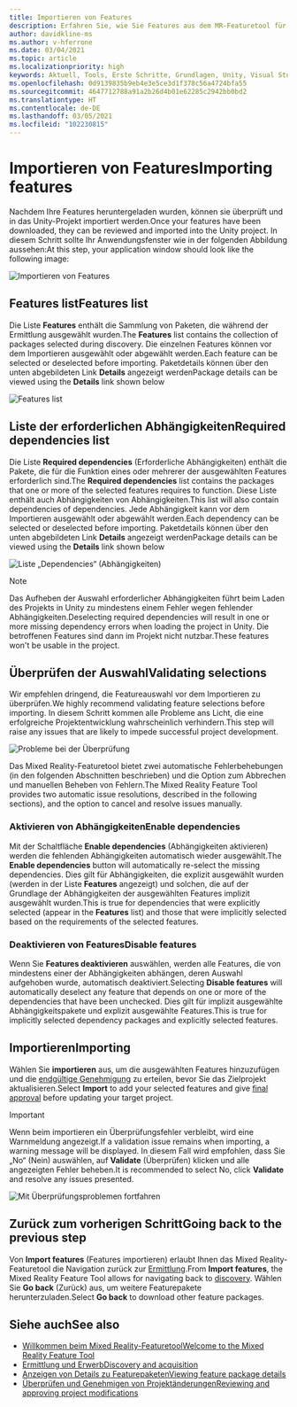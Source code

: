 ```yaml
---
title: Importieren von Features
description: Erfahren Sie, wie Sie Features aus dem MR-Featuretool für die HoloLens- und VR-Entwicklung importieren.
author: davidkline-ms
ms.author: v-hferrone
ms.date: 03/04/2021
ms.topic: article
ms.localizationpriority: high
keywords: Aktuell, Tools, Erste Schritte, Grundlagen, Unity, Visual Studio, Toolkit, Mixed Reality-Headset, Windows Mixed Reality-Headset, Virtual Reality-Headset, Installation, Windows, HoloLens, Emulator, Unreal, OpenXR
ms.openlocfilehash: 0d9139835b9eb4e3e5ce3d1f378c56a4724bfa55
ms.sourcegitcommit: 4647712788a91a2b26d4b01e62285c2942bb0bd2
ms.translationtype: HT
ms.contentlocale: de-DE
ms.lasthandoff: 03/05/2021
ms.locfileid: "102230815"
---
```

# <a name="importing-features"></a><span data-ttu-id="3312b-104">Importieren von Features</span><span class="sxs-lookup"><span data-stu-id="3312b-104">Importing features</span></span>

<span data-ttu-id="3312b-105">Nachdem Ihre Features heruntergeladen wurden, können sie überprüft und in das Unity-Projekt importiert werden.</span><span class="sxs-lookup"><span data-stu-id="3312b-105">Once your features have been downloaded, they can be reviewed and imported into the Unity project.</span></span> <span data-ttu-id="3312b-106">In diesem Schritt sollte Ihr Anwendungsfenster wie in der folgenden Abbildung aussehen:</span><span class="sxs-lookup"><span data-stu-id="3312b-106">At this step, your application window should look like the following image:</span></span>

![Importieren von Features](images/FeatureToolImport.png)

## <a name="features-list"></a><span data-ttu-id="3312b-108">Features list</span><span class="sxs-lookup"><span data-stu-id="3312b-108">Features list</span></span>

<span data-ttu-id="3312b-109">Die Liste **Features** enthält die Sammlung von Paketen, die während der Ermittlung ausgewählt wurden.</span><span class="sxs-lookup"><span data-stu-id="3312b-109">The **Features** list contains the collection of packages selected during discovery.</span></span> <span data-ttu-id="3312b-110">Die einzelnen Features können vor dem Importieren ausgewählt oder abgewählt werden.</span><span class="sxs-lookup"><span data-stu-id="3312b-110">Each feature can be selected or deselected before importing.</span></span> <span data-ttu-id="3312b-111">Paketdetails können über den unten abgebildeten Link **Details** angezeigt werden</span><span class="sxs-lookup"><span data-stu-id="3312b-111">Package details can be viewed using the **Details** link shown below</span></span>

![Features list](images/FeaturesList.png)

## <a name="required-dependencies-list"></a><span data-ttu-id="3312b-113">Liste der erforderlichen Abhängigkeiten</span><span class="sxs-lookup"><span data-stu-id="3312b-113">Required dependencies list</span></span>

<span data-ttu-id="3312b-114">Die Liste **Required dependencies** (Erforderliche Abhängigkeiten) enthält die Pakete, die für die Funktion eines oder mehrerer der ausgewählten Features erforderlich sind.</span><span class="sxs-lookup"><span data-stu-id="3312b-114">The **Required dependencies** list contains the packages that one or more of the selected features requires to function.</span></span> <span data-ttu-id="3312b-115">Diese Liste enthält auch Abhängigkeiten von Abhängigkeiten.</span><span class="sxs-lookup"><span data-stu-id="3312b-115">This list will also contain dependencies of dependencies.</span></span> <span data-ttu-id="3312b-116">Jede Abhängigkeit kann vor dem Importieren ausgewählt oder abgewählt werden.</span><span class="sxs-lookup"><span data-stu-id="3312b-116">Each dependency can be selected or deselected before importing.</span></span> <span data-ttu-id="3312b-117">Paketdetails können über den unten abgebildeten Link **Details** angezeigt werden</span><span class="sxs-lookup"><span data-stu-id="3312b-117">Package details can be viewed using the **Details** link shown below</span></span>

![Liste „Dependencies“ (Abhängigkeiten)](images/RequiredDependencyList.png)

> [!NOTE]
> <span data-ttu-id="3312b-119">Das Aufheben der Auswahl erforderlicher Abhängigkeiten führt beim Laden des Projekts in Unity zu mindestens einem Fehler wegen fehlender Abhängigkeiten.</span><span class="sxs-lookup"><span data-stu-id="3312b-119">Deselecting required dependencies will result in one or more missing dependency errors when loading the project in Unity.</span></span> <span data-ttu-id="3312b-120">Die betroffenen Features sind dann im Projekt nicht nutzbar.</span><span class="sxs-lookup"><span data-stu-id="3312b-120">These features won't be usable in the project.</span></span>

## <a name="validating-selections"></a><span data-ttu-id="3312b-121">Überprüfen der Auswahl</span><span class="sxs-lookup"><span data-stu-id="3312b-121">Validating selections</span></span>

<span data-ttu-id="3312b-122">Wir empfehlen dringend, die Featureauswahl vor dem Importieren zu überprüfen.</span><span class="sxs-lookup"><span data-stu-id="3312b-122">We highly recommend validating feature selections before importing.</span></span> <span data-ttu-id="3312b-123">In diesem Schritt kommen alle Probleme ans Licht, die eine erfolgreiche Projektentwicklung wahrscheinlich verhindern.</span><span class="sxs-lookup"><span data-stu-id="3312b-123">This step will raise any issues that are likely to impede successful project development.</span></span>

![Probleme bei der Überprüfung](images/ValidationIssues.png)

<span data-ttu-id="3312b-125">Das Mixed Reality-Featuretool bietet zwei automatische Fehlerbehebungen (in den folgenden Abschnitten beschrieben) und die Option zum Abbrechen und manuellen Beheben von Fehlern.</span><span class="sxs-lookup"><span data-stu-id="3312b-125">The Mixed Reality Feature Tool provides two automatic issue resolutions, described in the following sections), and the option to cancel and resolve issues manually.</span></span>

### <a name="enable-dependencies"></a><span data-ttu-id="3312b-126">Aktivieren von Abhängigkeiten</span><span class="sxs-lookup"><span data-stu-id="3312b-126">Enable dependencies</span></span>

<span data-ttu-id="3312b-127">Mit der Schaltfläche **Enable dependencies** (Abhängigkeiten aktivieren) werden die fehlenden Abhängigkeiten automatisch wieder ausgewählt.</span><span class="sxs-lookup"><span data-stu-id="3312b-127">The **Enable dependencies** button will automatically re-select the missing dependencies.</span></span> <span data-ttu-id="3312b-128">Dies gilt für Abhängigkeiten, die explizit ausgewählt wurden (werden in der Liste **Features** angezeigt) und solchen, die auf der Grundlage der Abhängigkeiten der ausgewählten Features implizit ausgewählt wurden.</span><span class="sxs-lookup"><span data-stu-id="3312b-128">This is true for dependencies that were explicitly selected (appear in the **Features** list) and those that were implicitly selected based on the requirements of the selected features.</span></span>

### <a name="disable-features"></a><span data-ttu-id="3312b-129">Deaktivieren von Features</span><span class="sxs-lookup"><span data-stu-id="3312b-129">Disable features</span></span>

<span data-ttu-id="3312b-130">Wenn Sie **Features deaktivieren** auswählen, werden alle Features, die von mindestens einer der Abhängigkeiten abhängen, deren Auswahl aufgehoben wurde, automatisch deaktiviert.</span><span class="sxs-lookup"><span data-stu-id="3312b-130">Selecting **Disable features** will automatically deselect any feature that depends on one or more of the dependencies that have been unchecked.</span></span> <span data-ttu-id="3312b-131">Dies gilt für implizit ausgewählte Abhängigkeitspakete und explizit ausgewählte Features.</span><span class="sxs-lookup"><span data-stu-id="3312b-131">This is true for implicitly selected dependency packages and explicitly selected features.</span></span>

## <a name="importing"></a><span data-ttu-id="3312b-132">Importieren</span><span class="sxs-lookup"><span data-stu-id="3312b-132">Importing</span></span>

<span data-ttu-id="3312b-133">Wählen Sie **importieren** aus, um die ausgewählten Features hinzuzufügen und die [endgültige Genehmigung](reviewing-changes.md) zu erteilen, bevor Sie das Zielprojekt aktualisieren.</span><span class="sxs-lookup"><span data-stu-id="3312b-133">Select **Import** to add your selected features and give [final approval](reviewing-changes.md) before updating your target project.</span></span>

> [!IMPORTANT]
> <span data-ttu-id="3312b-134">Wenn beim importieren ein Überprüfungsfehler verbleibt, wird eine Warnmeldung angezeigt.</span><span class="sxs-lookup"><span data-stu-id="3312b-134">If a validation issue remains when importing, a warning message will be displayed.</span></span> <span data-ttu-id="3312b-135">In diesem Fall wird empfohlen, dass Sie „No“ (Nein) auswählen, auf **Validate** (Überprüfen) klicken und alle angezeigten Fehler beheben.</span><span class="sxs-lookup"><span data-stu-id="3312b-135">It is recommended to select No, click **Validate** and resolve any issues presented.</span></span>
>
> ![Mit Überprüfungsproblemen fortfahren](images/ValidationContinueAnyway.png)

## <a name="going-back-to-the-previous-step"></a><span data-ttu-id="3312b-137">Zurück zum vorherigen Schritt</span><span class="sxs-lookup"><span data-stu-id="3312b-137">Going back to the previous step</span></span>

<span data-ttu-id="3312b-138">Von **Import features** (Features importieren) erlaubt Ihnen das Mixed Reality-Featuretool die Navigation zurück zur [Ermittlung](discovering-features.md).</span><span class="sxs-lookup"><span data-stu-id="3312b-138">From **Import features**, the Mixed Reality Feature Tool allows for navigating back to [discovery](discovering-features.md).</span></span> <span data-ttu-id="3312b-139">Wählen Sie **Go back** (Zurück) aus, um weitere Featurepakete herunterzuladen.</span><span class="sxs-lookup"><span data-stu-id="3312b-139">Select **Go back** to download other feature packages.</span></span>

## <a name="see-also"></a><span data-ttu-id="3312b-140">Siehe auch</span><span class="sxs-lookup"><span data-stu-id="3312b-140">See also</span></span>

- [<span data-ttu-id="3312b-141">Willkommen beim Mixed Reality-Featuretool</span><span class="sxs-lookup"><span data-stu-id="3312b-141">Welcome to the Mixed Reality Feature Tool</span></span>](welcome-to-mr-feature-tool.md)
- [<span data-ttu-id="3312b-142">Ermittlung und Erwerb</span><span class="sxs-lookup"><span data-stu-id="3312b-142">Discovery and acquisition</span></span>](discovering-features.md)
- [<span data-ttu-id="3312b-143">Anzeigen von Details zu Featurepaketen</span><span class="sxs-lookup"><span data-stu-id="3312b-143">Viewing feature package details</span></span>](viewing-package-details.md)
- [<span data-ttu-id="3312b-144">Überprüfen und Genehmigen von Projektänderungen</span><span class="sxs-lookup"><span data-stu-id="3312b-144">Reviewing and approving project modifications</span></span>](reviewing-changes.md)